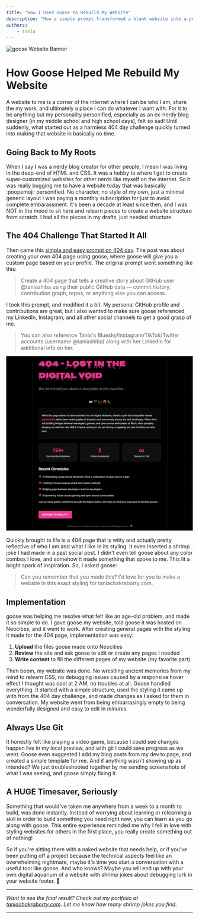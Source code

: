 ```yaml
---
title: "How I Used Goose to Rebuild My Website"
description: "How a simple prompt transformed a blank website into a personal portfolio"
authors: 
    - tania
---
```


![goose Website Banner](goose_website_banner.jpg)

# How Goose Helped Me Rebuild My Website

A website to me is a corner of the internet where I can be who I am, share the my work, and ultimately a place I can do whatever I want with. For it to be anything but my personality personified, especially as an ex-nerdy blog designer (in my middle school and high school days), felt so sad! Until suddenly, what started out as a harmless 404 day challenge quickly turned into making that website in basically no time.

## Going Back to My Roots

When I say I was a nerdy blog creator for other people, I mean I was living in the deep-end of HTML and CSS. It was a hobby to where I got to create super-customized websites for other nerds like myself on the internet. So it was really bugging me to have a website today that was basically :poopemoji: personified. No character, no style of my own, just a minimal generic layout I was paying a monthly subscription for just to avoid complete embarassment. It's been a decade at least since then, and I was NOT in the mood to sit here and relearn pieces to create a website structure from scratch. I had all the pieces in my drafts, just needed structure.

## The 404 Challenge That Started It All

Then came this [simple and easy prompt on 404 day](https://www.linkedin.com/posts/block-opensource_happy-404-day-we-used-goose-to-generate-activity-7313972103613939713-GF1T/). The post was about creating your own 404 page using goose, where goose will give you a custom page based on your profile. The original prompt went something like this:

> Create a 404 page that tells a creative story about GitHub user @taniashiba using their public GitHub data — commit history, contribution graph, repos, or anything else you can access.

I took this prompt, and modified it a bit. My personal GitHub profile and contributions are great, but I also wanted to make sure goose referenced my LinkedIn, Instagram, and all other social channels to get a good grasp of me.

> You can also reference Tania's Bluesky/Instagram/TikTok/Twitter accounts (username @taniashiba) along with her LinkedIn for additional info on her.

![404 page](404page.png)

Quickly brought to life is a 404 page that is witty and actually pretty reflective of who I am and what I like in its styling. It even inserted a shrimp joke I had made in a past social post. I didn't even tell goose about any color combos I love, and somehow it made something that spoke to me. This lit a bright spark of inspiration. So, I asked goose:

> Can you remember that you made this? I'd love for you to make a website in this exact styling for taniachakraborty.com.

## Implementation

goose was helping me resolve what felt like an age-old problem, and made it so simple to do. I gave goose my website, told goose it was hosted on Neocities, and it went to work. After creating general pages with the styling it made for the 404 page, implementation was easy:

1. **Upload** the files goose made onto Neocities
2. **Review** the site and ask goose to edit or create any pages I needed
3. **Write content** to fill the different pages of my website (my favorite part)

Then boom, my website was done. No wrestling ancient memories from my mind to relearn CSS, no debugging issues caused by a responsive hover effect I thought was cool at 2 AM, no troubles at all. Goose handled everything. It started with a simple structure, used the styling it came up with from the 404 day challenge, and made changes as I asked for them in conversation. My website went from being embarrasingly empty to being wonderfully designed and easy to edit in *minutes*.

## Always Use Git

It honestly felt like playing a video game, because I could see changes happen live in my local preview, and with git I could save progress as we went. Goose even suggested I add my blog posts from my dev.to page, and created a simple template for me. And if anything wasn't showing up as intended? We just troubleshooted together by me sending screenshots of what I was seeing, and goose simply fixing it.

## A HUGE Timesaver, Seriously

Something that would've taken me anywhere from a week to a month to build, was done instantly. Instead of worrying about learning or relearning a skill in order to build something you need right now, you can learn as you go along with goose. This entire experience reminded me why I fell in love with styling websites for others in the first place, you really create something out of nothing!

So if you're sitting there with a naked website that needs help, or if you've been putting off a project because the technical aspects feel like an overwhelming nightmare, maybe it's time you start a conversation with a useful tool like goose. And who knows? Maybe you will end up with your own digital aquarium of a website with shrimp jokes about debugging lurk in your website footer. 🦐

---

*Want to see the final result? Check out my portfolio at [taniachakraborty.com](https://taniachakraborty.com). Let me know how many shrimp jokes you find.*

---

<head>
  <meta property="og:title" content="How Goose Helped Me Rebuild My Website" />
  <meta property="og:type" content="article" />
  <meta property="og:url" content="https://block.github.io/goose/blog/2025/08/14/how-goose-rebuilt-my-website" />
  <meta property="og:description" content="How a simple prompt transformed a blank website into a personal portfolio" />
  <meta property="og:image" content="https://block.github.io/goose/assets/images/goose_website_banner.jpg" />
  <meta name="twitter:card" content="summary_large_image" />
  <meta property="twitter:domain" content="block.github.io/goose" />
  <meta name="twitter:title" content="How Goose Helped Me Rebuild My Website" />
  <meta name="twitter:description" content="How a simple prompt transformed a blank website into a personal portfolio" />
  <meta name="twitter:image" content="https://block.github.io/goose/assets/images/goose_website_banner.jpg" />
</head>
